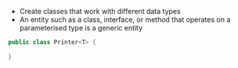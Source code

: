 - Create classes that work with different data types
- An entity such as a class, interface, or method that operates on a parameterised type is a generic entity
```Java
public class Printer<T> {
	
}
```